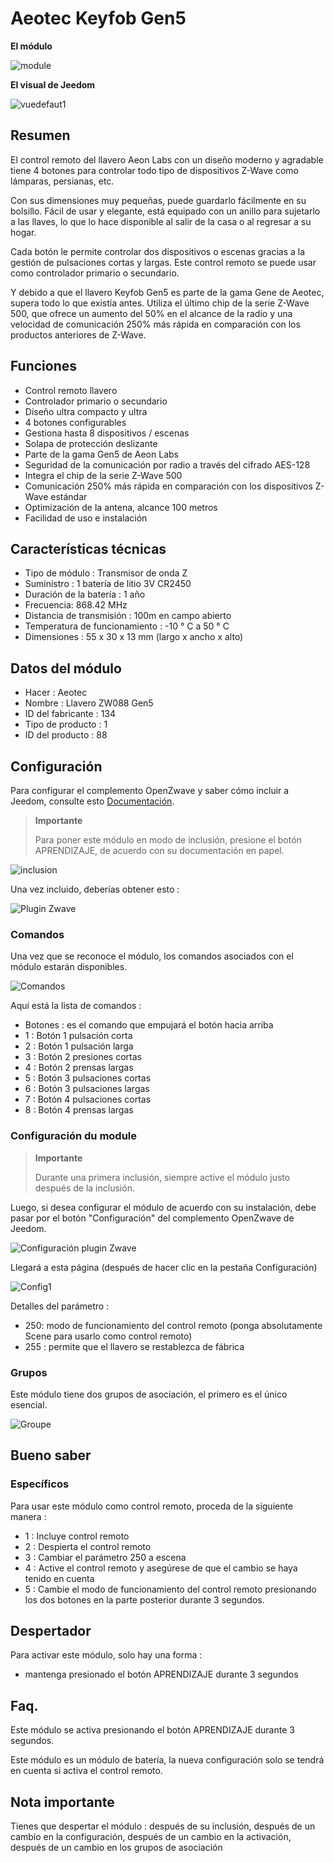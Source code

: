 # Aeotec Keyfob Gen5

**El módulo**

![module](images/aeotec.keyfob-gen5/module.jpg)

**El visual de Jeedom**

![vuedefaut1](images/aeotec.keyfob-gen5/vuedefaut1.jpg)

## Resumen

El control remoto del llavero Aeon Labs con un diseño moderno y agradable tiene 4 botones para controlar todo tipo de dispositivos Z-Wave como lámparas, persianas, etc.

Con sus dimensiones muy pequeñas, puede guardarlo fácilmente en su bolsillo. Fácil de usar y elegante, está equipado con un anillo para sujetarlo a las llaves, lo que lo hace disponible al salir de la casa o al regresar a su hogar.

Cada botón le permite controlar dos dispositivos o escenas gracias a la gestión de pulsaciones cortas y largas. Este control remoto se puede usar como controlador primario o secundario.

Y debido a que el llavero Keyfob Gen5 es parte de la gama Gene de Aeotec, supera todo lo que existía antes. Utiliza el último chip de la serie Z-Wave 500, que ofrece un aumento del 50% en el alcance de la radio y una velocidad de comunicación 250% más rápida en comparación con los productos anteriores de Z-Wave.

## Funciones

-   Control remoto llavero
-   Controlador primario o secundario
-   Diseño ultra compacto y ultra
-   4 botones configurables
-   Gestiona hasta 8 dispositivos / escenas
-   Solapa de protección deslizante
-   Parte de la gama Gen5 de Aeon Labs
-   Seguridad de la comunicación por radio a través del cifrado AES-128
-   Integra el chip de la serie Z-Wave 500
-   Comunicación 250% más rápida en comparación con los dispositivos Z-Wave estándar
-   Optimización de la antena, alcance 100 metros
-   Facilidad de uso e instalación

## Características técnicas

-   Tipo de módulo : Transmisor de onda Z
-   Suministro : 1 batería de litio 3V CR2450
-   Duración de la batería : 1 año
-   Frecuencia: 868.42 MHz
-   Distancia de transmisión : 100m en campo abierto
-   Temperatura de funcionamiento : -10 ° C a 50 ° C
-   Dimensiones : 55 x 30 x 13 mm (largo x ancho x alto)

## Datos del módulo

-   Hacer : Aeotec
-   Nombre : Llavero ZW088 Gen5
-   ID del fabricante : 134
-   Tipo de producto : 1
-   ID del producto : 88

## Configuración

Para configurar el complemento OpenZwave y saber cómo incluir a Jeedom, consulte esto [Documentación](https://doc.jeedom.com/es_ES/plugins/automation%20protocol/openzwave/).

> **Importante**
>
> Para poner este módulo en modo de inclusión, presione el botón APRENDIZAJE, de acuerdo con su documentación en papel.

![inclusion](images/aeotec.keyfob-gen5/inclusion.jpg)

Una vez incluido, deberías obtener esto :

![Plugin Zwave](images/aeotec.keyfob-gen5/information.jpg)

### Comandos

Una vez que se reconoce el módulo, los comandos asociados con el módulo estarán disponibles.

![Comandos](images/aeotec.keyfob-gen5/commandes.jpg)

Aquí está la lista de comandos :

-   Botones : es el comando que empujará el botón hacia arriba
  - 1 : Botón 1 pulsación corta
  - 2 : Botón 1 pulsación larga
  - 3 : Botón 2 presiones cortas
  - 4 : Botón 2 prensas largas
  - 5 : Botón 3 pulsaciones cortas
  - 6 : Botón 3 pulsaciones largas
  - 7 : Botón 4 pulsaciones cortas
  - 8 : Botón 4 prensas largas

### Configuración du module

> **Importante**
>
> Durante una primera inclusión, siempre active el módulo justo después de la inclusión.

Luego, si desea configurar el módulo de acuerdo con su instalación, debe pasar por el botón "Configuración" del complemento OpenZwave de Jeedom.

![Configuración plugin Zwave](images/plugin/bouton_configuration.jpg)

Llegará a esta página (después de hacer clic en la pestaña Configuración)

![Config1](images/aeotec.keyfob-gen5/config1.jpg)

Detalles del parámetro :

-   250: modo de funcionamiento del control remoto (ponga absolutamente Scene para usarlo como control remoto)
-   255 : permite que el llavero se restablezca de fábrica

### Grupos

Este módulo tiene dos grupos de asociación, el primero es el único esencial.

![Groupe](images/aeotec.keyfob-gen5/groupe.jpg)

##  Bueno saber

### Específicos

Para usar este módulo como control remoto, proceda de la siguiente manera :

-   1 : Incluye control remoto
-   2 : Despierta el control remoto
-   3 : Cambiar el parámetro 250 a escena
-   4 : Active el control remoto y asegúrese de que el cambio se haya tenido en cuenta
-   5 : Cambie el modo de funcionamiento del control remoto presionando los dos botones en la parte posterior durante 3 segundos.

## Despertador

Para activar este módulo, solo hay una forma :

-   mantenga presionado el botón APRENDIZAJE durante 3 segundos

## Faq.

Este módulo se activa presionando el botón APRENDIZAJE durante 3 segundos.

Este módulo es un módulo de batería, la nueva configuración solo se tendrá en cuenta si activa el control remoto.

## Nota importante

Tienes que despertar el módulo : después de su inclusión, después de un cambio en la configuración, después de un cambio en la activación, después de un cambio en los grupos de asociación
